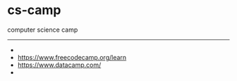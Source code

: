 # cs-camp
computer science camp

---

- 
- https://www.freecodecamp.org/learn
- https://www.datacamp.com/
- 
